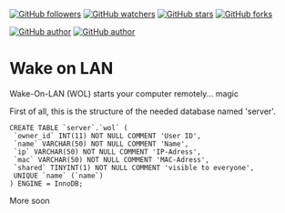 [![GitHub followers](https://img.shields.io/github/followers/peterbrain.svg?style=social&label=Follow)](https://github.com/peterbrain)
[![GitHub watchers](https://img.shields.io/github/watchers/peterbrain/wake-on-lan.svg?style=social&label=Watch)](https://github.com/peterbrain/scripts)
[![GitHub stars](https://img.shields.io/github/stars/peterbrain/wake-on-lan.svg?style=social&label=Star)]()
[![GitHub forks](https://img.shields.io/github/forks/peterbrain/wake-on-lan.svg?style=social&label=Fork)]()

[![GitHub author](https://img.shields.io/badge/Author-PeterBrain-3BCDD6.svg)](http://peterbrain.github.io)
[![GitHub author](https://img.shields.io/badge/language-PHP-8892BF.svg)]()

# Wake on LAN
Wake-On-LAN (WOL) starts your computer remotely... magic

 First of all, this is the structure of the needed database named 'server'.
````
CREATE TABLE `server`.`wol` (
 `owner_id` INT(11) NOT NULL COMMENT 'User ID',
 `name` VARCHAR(50) NOT NULL COMMENT 'Name',
 `ip` VARCHAR(50) NOT NULL COMMENT 'IP-Adress',
 `mac` VARCHAR(50) NOT NULL COMMENT 'MAC-Adress',
 `shared` TINYINT(1) NOT NULL COMMENT 'visible to everyone',
 UNIQUE `name` (`name`)
) ENGINE = InnoDB;
````

More soon
